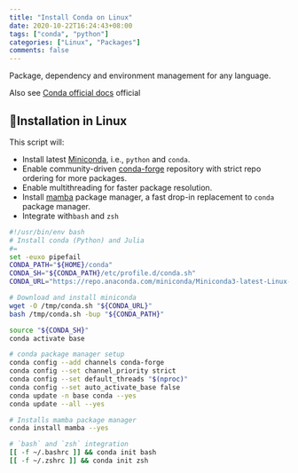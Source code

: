```yaml
---
title: "Install Conda on Linux"
date: 2020-10-22T16:24:43+08:00
tags: ["conda", "python"]
categories: ["Linux", "Packages"]
comments: false
---
```


Package, dependency and environment management for any language.

<!--more-->

Also see [Conda official docs](https://docs.conda.io/en/latest/) official

## 🔽Installation in Linux

This script will:

- Install latest [Miniconda](https://docs.conda.io/en/latest/miniconda.html), i.e., `python` and `conda`.
- Enable community-driven [conda-forge](https://conda-forge.org/) repository with strict repo ordering for more packages.
- Enable multithreading for faster package resolution.
- Install [mamba](https://github.com/mamba-org/mamba) package manager, a fast drop-in replacement to `conda` package manager.
- Integrate with`bash` and `zsh`

```bash
#!/usr/bin/env bash
# Install conda (Python) and Julia
#=
set -euxo pipefail
CONDA_PATH="${HOME}/conda"
CONDA_SH="${CONDA_PATH}/etc/profile.d/conda.sh"
CONDA_URL="https://repo.anaconda.com/miniconda/Miniconda3-latest-Linux-x86_64.sh"

# Download and install miniconda
wget -O /tmp/conda.sh "${CONDA_URL}"
bash /tmp/conda.sh -bup "${CONDA_PATH}"

source "${CONDA_SH}"
conda activate base

# conda package manager setup
conda config --add channels conda-forge
conda config --set channel_priority strict
conda config --set default_threads "$(nproc)"
conda config --set auto_activate_base false
conda update -n base conda --yes
conda update --all --yes

# Installs mamba package manager
conda install mamba --yes

# `bash` and `zsh` integration
[[ -f ~/.bashrc ]] && conda init bash
[[ -f ~/.zshrc ]] && conda init zsh
```
